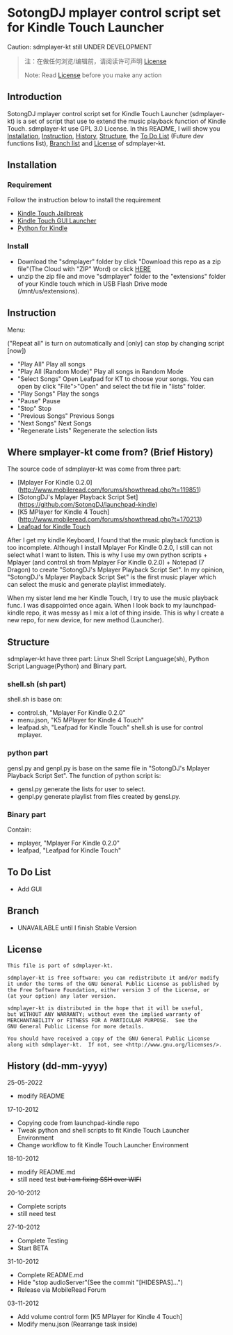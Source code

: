 # SotongDJ mplayer control script set for Kindle Touch Launcher

Caution: sdmplayer-kt still UNDER DEVELOPMENT

> 注：在做任何浏览/编辑前，请阅读许可声明 [License]
>
> Note: Read [License] before you make any action

[License]: https://github.com/SotongDJ/sdmplayer-kt#license

## Introduction

SotongDJ mplayer control script set for Kindle Touch Launcher (sdmplayer-kt) is a set of script that use to extend the music playback function of Kindle Touch. sdmplayer-kt use GPL 3.0 License.
In this README, I will show you [Installation], [Instruction], [History], [Structure], the [To Do List] (Future dev functions list), [Branch list] and [License] of sdmplayer-kt.

[Installation]: https://github.com/SotongDJ/sdmplayer-kt#installation
[Instruction]: https://github.com/SotongDJ/sdmplayer-kt#instruction
[History]: https://github.com/SotongDJ/sdmplayer-kt#where-smplayer-kt-come-from-brief-history
[Structure]: https://github.com/SotongDJ/sdmplayer-kt#structure
[To Do List]: https://github.com/SotongDJ/sdmplayer-kt#to-do-list
[Branch list]: https://github.com/SotongDJ/sdmplayer-kt#branch

## Installation

### Requirement
Follow the instruction below to install the requirement 
* [Kindle Touch Jailbreak](http://wiki.mobileread.com/wiki/Kindle_Touch_Hacking#Jailbreak)
* [Kindle Touch GUI Launcher](http://wiki.mobileread.com/wiki/Kindle_Touch_Hacking#GUI_Launcher)
* [Python for Kindle](https://github.com/SotongDJ/python-bin-for-kindle-touch)

### Install
* Download the "sdmplayer" folder by click "Download this repo as a zip file"(The Cloud with "ZIP" Word) or click [HERE](https://github.com/SotongDJ/sdmplayer-kt/zipball/master)
* unzip the zip file and move "sdmplayer" folder to the "extensions" folder of your Kindle touch which in USB Flash Drive mode (/mnt/us/extensions).

Instruction
-------------------------------------
Menu: 

("Repeat all" is turn on automatically and [only] can stop by changing script [now])
* "Play All"
Play all songs
* "Play All (Random Mode)"
Play all songs in Random Mode
* "Select Songs"
Open Leafpad for KT to choose your songs. 
You can open by click "File">"Open" and select the txt file in "lists" folder. 
* "Play Songs"
Play the songs
* "Pause"
Pause
* "Stop"
Stop
* "Previous Songs"
Previous Songs
* "Next Songs"
Next Songs
* "Regenerate Lists"
Regenerate the selection lists

Where smplayer-kt come from? (Brief History)
-------------------------------------

The source code of sdmplayer-kt was come from three part:
* [Mplayer For Kindle 0.2.0] (http://www.mobileread.com/forums/showthread.php?t=119851)
* [SotongDJ's Mplayer Playback Script Set] (https://github.com/SotongDJ/launchpad-kindle)
* [K5 MPlayer for Kindle 4 Touch] (http://www.mobileread.com/forums/showthread.php?t=170213)
* [Leafpad for Kindle Touch](http://www.fabiszewski.net/kindle-notepad/)

After I get my kindle Keyboard, I found that the music playback function is too incomplete.
Although I install Mplayer For Kindle 0.2.0, I still can not select what I want to listen.
This is why I use my own python scripts + Mplayer (and control.sh from Mplayer For Kindle 0.2.0) + Notepad (7 Dragon) to create "SotongDJ's Mplayer Playback Script Set".
In my opinion, "SotongDJ's Mplayer Playback Script Set" is the first music player which can select the music and generate playlist immediately.

When my sister lend me her Kindle Touch, I try to use the music playback func. 
I was disappointed once again.
When I look back to my launchpad-kindle repo, it was messy as I mix a lot of thing inside.
This is why I create a new repo, for new device, for new method (Launcher).

Structure
-------------------------------------
sdmplayer-kt have three part: Linux Shell Script Language(sh), Python Script Language(Python) and Binary part. 
### shell.sh (sh part)
shell.sh is base on:
* control.sh, "Mplayer For Kindle 0.2.0"
* menu.json, "K5 MPlayer for Kindle 4 Touch"
* leafpad.sh, "Leafpad for Kindle Touch"
shell.sh is use for control mplayer. 

### python part
gensl.py and genpl.py is base on the same file in "SotongDJ's Mplayer Playback Script Set".
The function of python script is:
* gensl.py generate the lists for user to select.
* genpl.py generate playlist from files created by gensl.py.

### Binary part
Contain:
* mplayer, "Mplayer For Kindle 0.2.0"
* leafpad, "Leafpad for Kindle Touch"

To Do List
-------------------------------------
* Add GUI

Branch
-------------------------------------
* UNAVAILABLE until I finish Stable Version

License
-------------------------------------
    This file is part of sdmplayer-kt.

    sdmplayer-kt is free software: you can redistribute it and/or modify
    it under the terms of the GNU General Public License as published by
    the Free Software Foundation, either version 3 of the License, or
    (at your option) any later version.

    sdmplayer-kt is distributed in the hope that it will be useful,
    but WITHOUT ANY WARRANTY; without even the implied warranty of
    MERCHANTABILITY or FITNESS FOR A PARTICULAR PURPOSE.  See the
    GNU General Public License for more details.

    You should have received a copy of the GNU General Public License
    along with sdmplayer-kt.  If not, see <http://www.gnu.org/licenses/>.

History (dd-mm-yyyy)
-------------------------------------
25-05-2022
- modify README

17-10-2012
* Copying code from launchpad-kindle repo
* Tweak python and shell scripts to fit Kindle Touch Launcher Environment
* Change workflow to fit Kindle Touch Launcher Environment

18-10-2012
* modify README.md
* still need test ~~but I am fixing SSH over WIFI~~

20-10-2012
* Complete scripts
* still need test 

27-10-2012
* Complete Testing
* Start BETA

31-10-2012
* Complete README.md
* Hide "stop audioServer"(See the commit "[HIDESPAS]...")
* Release via MobileRead Forum

03-11-2012
* Add volume control form [K5 MPlayer for Kindle 4 Touch]
* Modify menu.json (Rearrange task inside)
